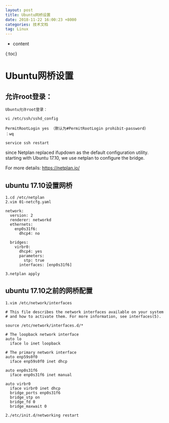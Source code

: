 ```yaml
---
layout: post
title: Ubuntu网桥设置
date: 2018-11-22 16:00:23 +8000
categories: 技术文档
tag: Linux
---
```


* content

{:toc}

# Ubuntu网桥设置

## 允许root登录：

```shell
Ubuntu允许root登录：

vi /etc/ssh/sshd_config

PermitRootLogin yes （默认为#PermitRootLogin prohibit-password）
：wq

service ssh restart
```

since Netplan replaced ifupdown as the default configuration utility.<br>
starting with Ubuntu 17.10, we use netplan to configure the bridge.

For more details: https://netplan.io/

## ubuntu 17.10设置网桥

```shell
1.cd /etc/netplan
2.vim 01-netcfg.yaml

network:
  version: 2
  renderer: networkd
  ethernets:
    enp0s31f6:
      dhcp4: no

  bridges:
    virbr0:
      dhcp4: yes
      parameters:
        stp: true
      interfaces: [enp0s31f6]

3.netplan apply
```

## ubuntu 17.10之前的网桥配置

```shell
1.vim /etc/network/interfaces 

# This file describes the network interfaces available on your system
# and how to activate them. For more information, see interfaces(5).

source /etc/network/interfaces.d/*

# The loopback network interface
auto lo
  iface lo inet loopback

# The primary network interface
auto enp59s0f0
  iface enp59s0f0 inet dhcp

auto enp0s31f6
  iface enp0s31f6 inet manual

auto virbr0
  iface virbr0 inet dhcp
  bridge_ports enp0s31f6
  bridge_stp on
  bridge_fd 0
  bridge_maxwait 0

2./etc/init.d/networking restart
```

